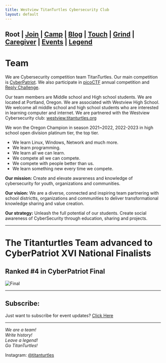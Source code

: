 ```yaml
---
title: Westview TitanTurtles Cybersecurity Club
layout: default
---
```


## **Root** | [Join](./apply.html) | [Camp](./cybercamp.html) | [Blog](./blog.html) | [Touch](./contacts.html) | [Grind](./resources.html) | [Caregiver](./techcg.html) | [Events](./events.html) | [Legend](./legend.html)



# Team

We are Cybersecurity competition team TitanTurtles. Our main competition is [CyberPatriot](https://www.uscyberpatriot.org/). We also participate in [picoCTF](https://picoctf.org/) annual competition and [Reply Challenge](https://challenges.reply.com/tamtamy/challenges/category/cybersecurity#home).

Our team members are Middle school and High school students. We are located at Portland, Oregon. We are associated with Westview High School. We welcome all middle school and high school students who are interested in learning computer and internet. We are partnered with the Westview Cybersecurity club: [westview.titanturtles.org](https://westview.titanturtles.org)

We won the Oregon Champion in season 2021~2022, 2022-2023 in high school open division platinum tier, the top tier.

* We learn Linux, Windows, Network and much more.
* We learn programming.
* We learn all we can learn.
* We compete all we can compete.
* We compete with people better than us.
* We learn something new every time we compete.

**Our mission:** Create and elevate awareness and knowledge of cybersecurity for youth, organizations and communities.

**Our vision:** We are a diverse, connected and inspiring team partnering with school districtts, organizations and communities to deliver transformational knowledge sharing and value creation.

**Our strategy:** Unleash the full potential of our students. Create social awareness of CyberSecurity through education, sharing and projects.


* * *

# The Titanturtles Team advanced to CyberPatriot XVI National Finalists

## Ranked #4 in CyberPatriot Final

![Final](https://github.com/titanturtles/titanturtles.github.io/assets/94571412/09df9331-a74f-4ff3-a6ab-292786575e1f)


* * *

## Subscribe:

Just want to subscribe for event updates? [Click Here](https://forms.gle/SR7dtzesPfXxQ1SK8)

---

*We are a team!\
Write history!\
Leave a legend!\
Go TitanTurtles!*

Instagram: [@titanturtles](https://www.instagram.com/titanturtles)

<style>
/* customizable snowflake styling */
.snowflake {
  color: #fff;
  font-size: 2em;
  font-family: Arial, sans-serif;
  text-shadow: 0 0 5px #000;
}

.snowflake,.snowflake .inner{animation-iteration-count:infinite;animation-play-state:running}@keyframes snowflakes-fall{0%{transform:translateY(0)}100%{transform:translateY(110vh)}}@keyframes snowflakes-shake{0%,100%{transform:translateX(0)}50%{transform:translateX(80px)}}.snowflake{position:fixed;top:-10%;z-index:9999;-webkit-user-select:none;user-select:none;cursor:default;pointer-events:none;animation-name:snowflakes-shake;animation-duration:3s;animation-timing-function:ease-in-out}.snowflake .inner{animation-duration:10s;animation-name:snowflakes-fall;animation-timing-function:linear}.snowflake:nth-of-type(0){left:1%;animation-delay:0s}.snowflake:nth-of-type(0) .inner{animation-delay:0s}.snowflake:first-of-type{left:10%;animation-delay:1s}.snowflake:first-of-type .inner,.snowflake:nth-of-type(8) .inner{animation-delay:1s}.snowflake:nth-of-type(2){left:20%;animation-delay:.5s}.snowflake:nth-of-type(2) .inner,.snowflake:nth-of-type(6) .inner{animation-delay:6s}.snowflake:nth-of-type(3){left:30%;animation-delay:2s}.snowflake:nth-of-type(11) .inner,.snowflake:nth-of-type(3) .inner{animation-delay:4s}.snowflake:nth-of-type(4){left:40%;animation-delay:2s}.snowflake:nth-of-type(10) .inner,.snowflake:nth-of-type(4) .inner{animation-delay:2s}.snowflake:nth-of-type(5){left:50%;animation-delay:3s}.snowflake:nth-of-type(5) .inner{animation-delay:8s}.snowflake:nth-of-type(6){left:60%;animation-delay:2s}.snowflake:nth-of-type(7){left:70%;animation-delay:1s}.snowflake:nth-of-type(7) .inner{animation-delay:2.5s}.snowflake:nth-of-type(8){left:80%;animation-delay:0s}.snowflake:nth-of-type(9){left:90%;animation-delay:1.5s}.snowflake:nth-of-type(9) .inner{animation-delay:3s}.snowflake:nth-of-type(10){left:25%;animation-delay:0s}.snowflake:nth-of-type(11){left:65%;animation-delay:2.5s}
</style>
<div class="snowflakes" aria-hidden="true">
  <div class="snowflake">
    <div class="inner">*</div>
  </div>
  <div class="snowflake">
    <div class="inner">*</div>
  </div>
  <div class="snowflake">
    <div class="inner">*</div>
  </div>
  <div class="snowflake">
    <div class="inner">*</div>
  </div>
  <div class="snowflake">
    <div class="inner">*</div>
  </div>
  <div class="snowflake">
    <div class="inner">❅</div>
  </div>
  <div class="snowflake">
    <div class="inner">❅</div>
  </div>
  <div class="snowflake">
    <div class="inner">❅</div>
  </div>
  <div class="snowflake">
    <div class="inner">❅</div>
  </div>
  <div class="snowflake">
    <div class="inner">❅</div>
  </div>
  <div class="snowflake">
    <div class="inner">❅</div>
  </div>
  <div class="snowflake">
    <div class="inner">❅</div>
  </div>
</div>

